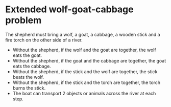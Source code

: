 # Extended wolf-goat-cabbage problem 
The shepherd must bring a wolf, a goat, a cabbage, a wooden stick and a fire torch on the other side of a river.
- Without the shepherd, if the wolf and the goat are together, the wolf eats the goat.
- Without the shepherd, if the goat and the cabbage are together, the goat eats the cabbage.
- Without the shepherd, if the stick and the wolf are together, the stick beats the wolf.
- Without the shepherd, if the stick and the torch are together, the torch burns the stick.
- The boat can transport 2 objects or animals across the river at each step.
 
